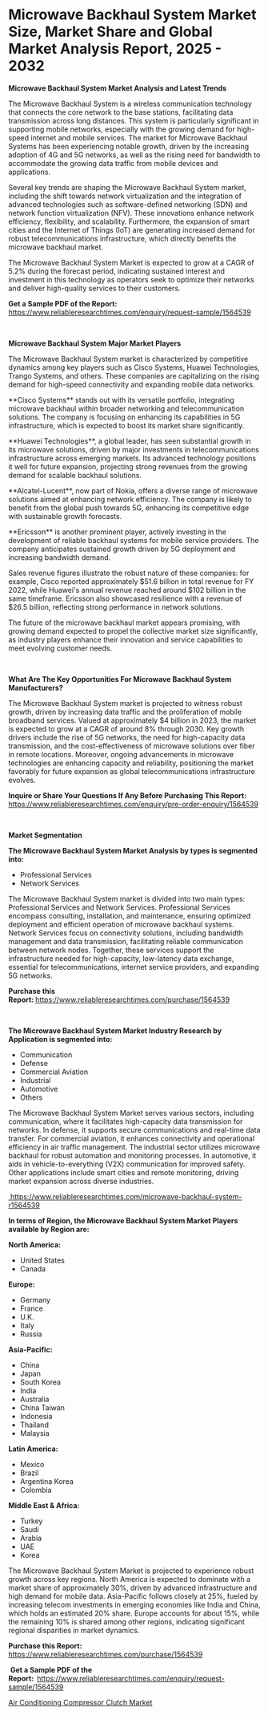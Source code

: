<p><h1>Microwave Backhaul System Market Size, Market Share and Global Market Analysis Report, 2025 - 2032</h1></p><p><strong>Microwave Backhaul System Market Analysis and Latest Trends</strong></p>
<p><p>The Microwave Backhaul System is a wireless communication technology that connects the core network to the base stations, facilitating data transmission across long distances. This system is particularly significant in supporting mobile networks, especially with the growing demand for high-speed internet and mobile services. The market for Microwave Backhaul Systems has been experiencing notable growth, driven by the increasing adoption of 4G and 5G networks, as well as the rising need for bandwidth to accommodate the growing data traffic from mobile devices and applications.</p><p>Several key trends are shaping the Microwave Backhaul System market, including the shift towards network virtualization and the integration of advanced technologies such as software-defined networking (SDN) and network function virtualization (NFV). These innovations enhance network efficiency, flexibility, and scalability. Furthermore, the expansion of smart cities and the Internet of Things (IoT) are generating increased demand for robust telecommunications infrastructure, which directly benefits the microwave backhaul market.</p><p>The Microwave Backhaul System Market is expected to grow at a CAGR of 5.2% during the forecast period, indicating sustained interest and investment in this technology as operators seek to optimize their networks and deliver high-quality services to their customers.</p></p>
<p><strong>Get a Sample PDF of the Report:&nbsp;</strong> <a href="https://www.reliableresearchtimes.com/enquiry/request-sample/1564539?utm_campaign=2135&utm_medium=2&utm_source=Github&utm_content=ia&utm_term=16022025&utm_id=microwave-backhaul-system">https://www.reliableresearchtimes.com/enquiry/request-sample/1564539</a></p>
<p>&nbsp;</p>
<p><strong>Microwave Backhaul System Major Market Players</strong></p>
<p><p>The Microwave Backhaul System market is characterized by competitive dynamics among key players such as Cisco Systems, Huawei Technologies, Trango Systems, and others. These companies are capitalizing on the rising demand for high-speed connectivity and expanding mobile data networks.</p><p>**Cisco Systems** stands out with its versatile portfolio, integrating microwave backhaul within broader networking and telecommunication solutions. The company is focusing on enhancing its capabilities in 5G infrastructure, which is expected to boost its market share significantly.</p><p>**Huawei Technologies**, a global leader, has seen substantial growth in its microwave solutions, driven by major investments in telecommunications infrastructure across emerging markets. Its advanced technology positions it well for future expansion, projecting strong revenues from the growing demand for scalable backhaul solutions.</p><p>**Alcatel-Lucent**, now part of Nokia, offers a diverse range of microwave solutions aimed at enhancing network efficiency. The company is likely to benefit from the global push towards 5G, enhancing its competitive edge with sustainable growth forecasts.</p><p>**Ericsson** is another prominent player, actively investing in the development of reliable backhaul systems for mobile service providers. The company anticipates sustained growth driven by 5G deployment and increasing bandwidth demand.</p><p>Sales revenue figures illustrate the robust nature of these companies: for example, Cisco reported approximately $51.6 billion in total revenue for FY 2022, while Huawei's annual revenue reached around $102 billion in the same timeframe. Ericsson also showcased resilience with a revenue of $26.5 billion, reflecting strong performance in network solutions.</p><p>The future of the microwave backhaul market appears promising, with growing demand expected to propel the collective market size significantly, as industry players enhance their innovation and service capabilities to meet evolving customer needs.</p></p>
<p>&nbsp;</p>
<p><strong>What Are The Key Opportunities For Microwave Backhaul System Manufacturers?</strong></p>
<p><p>The Microwave Backhaul System market is projected to witness robust growth, driven by increasing data traffic and the proliferation of mobile broadband services. Valued at approximately $4 billion in 2023, the market is expected to grow at a CAGR of around 8% through 2030. Key growth drivers include the rise of 5G networks, the need for high-capacity data transmission, and the cost-effectiveness of microwave solutions over fiber in remote locations. Moreover, ongoing advancements in microwave technologies are enhancing capacity and reliability, positioning the market favorably for future expansion as global telecommunications infrastructure evolves.</p></p>
<p><strong>Inquire or Share Your Questions If Any Before Purchasing This Report:</strong> <a href="https://www.reliableresearchtimes.com/enquiry/pre-order-enquiry/1564539?utm_campaign=2135&utm_medium=2&utm_source=Github&utm_content=ia&utm_term=16022025&utm_id=microwave-backhaul-system">https://www.reliableresearchtimes.com/enquiry/pre-order-enquiry/1564539</a></p>
<p>&nbsp;</p>
<p><strong>Market Segmentation</strong></p>
<p><strong>The Microwave Backhaul System Market Analysis by types is segmented into:</strong></p>
<p><ul><li>Professional Services</li><li>Network Services</li></ul></p>
<p><p>The Microwave Backhaul System market is divided into two main types: Professional Services and Network Services. Professional Services encompass consulting, installation, and maintenance, ensuring optimized deployment and efficient operation of microwave backhaul systems. Network Services focus on connectivity solutions, including bandwidth management and data transmission, facilitating reliable communication between network nodes. Together, these services support the infrastructure needed for high-capacity, low-latency data exchange, essential for telecommunications, internet service providers, and expanding 5G networks.</p></p>
<p><strong>Purchase this Report:&nbsp;</strong><a href="https://www.reliableresearchtimes.com/purchase/1564539?utm_campaign=2135&utm_medium=2&utm_source=Github&utm_content=ia&utm_term=16022025&utm_id=microwave-backhaul-system">https://www.reliableresearchtimes.com/purchase/1564539</a></p>
<p>&nbsp;</p>
<p><strong>The Microwave Backhaul System Market Industry Research by Application is segmented into:</strong></p>
<p><ul><li>Communication</li><li>Defense</li><li>Commercial Aviation</li><li>Industrial</li><li>Automotive</li><li>Others</li></ul></p>
<p><p>The Microwave Backhaul System Market serves various sectors, including communication, where it facilitates high-capacity data transmission for networks. In defense, it supports secure communications and real-time data transfer. For commercial aviation, it enhances connectivity and operational efficiency in air traffic management. The industrial sector utilizes microwave backhaul for robust automation and monitoring processes. In automotive, it aids in vehicle-to-everything (V2X) communication for improved safety. Other applications include smart cities and remote monitoring, driving market expansion across diverse industries.</p></p>
<p><a href="https://www.reliableresearchtimes.com/microwave-backhaul-system-r1564539?utm_campaign=2135&utm_medium=2&utm_source=Github&utm_content=ia&utm_term=16022025&utm_id=microwave-backhaul-system">&nbsp;https://www.reliableresearchtimes.com/microwave-backhaul-system-r1564539</a></p>
<p><strong>In terms of Region, the Microwave Backhaul System Market Players available by Region are:</strong></p>
<p>
    <p> <strong> North America: </strong>
        <ul>
            <li>United States</li>
            <li>Canada</li>
        </ul>
        </p> 
    <p> <strong> Europe: </strong>
        <ul>
            <li>Germany</li>
            <li>France</li>
            <li>U.K.</li>
            <li>Italy</li>
            <li>Russia</li>
        </ul>
        </p> 
    <p> <strong> Asia-Pacific: </strong>
        <ul>
            <li>China</li>
            <li>Japan</li>
            <li>South Korea</li>
            <li>India</li>
            <li>Australia</li>
            <li>China Taiwan</li>
            <li>Indonesia</li>
            <li>Thailand</li>
            <li>Malaysia</li>
        </ul>
        </p> 
    <p> <strong> Latin America: </strong>
        <ul>
            <li>Mexico</li>
            <li>Brazil</li>
            <li>Argentina Korea</li>
            <li>Colombia</li>
        </ul>
        </p> 
    <p> <strong> Middle East & Africa: </strong>
        <ul>
            <li>Turkey</li>
            <li>Saudi</li>
            <li>Arabia</li>
            <li>UAE</li>
            <li>Korea</li>
        </ul>
    </p>
    </p>
<p><p>The Microwave Backhaul System Market is projected to experience robust growth across key regions. North America is expected to dominate with a market share of approximately 30%, driven by advanced infrastructure and high demand for mobile data. Asia-Pacific follows closely at 25%, fueled by increasing telecom investments in emerging economies like India and China, which holds an estimated 20% share. Europe accounts for about 15%, while the remaining 10% is shared among other regions, indicating significant regional disparities in market dynamics.</p></p>
<p><strong>Purchase this Report: </strong><a href="https://www.reliableresearchtimes.com/purchase/1564539?utm_campaign=2135&utm_medium=2&utm_source=Github&utm_content=ia&utm_term=16022025&utm_id=microwave-backhaul-system">https://www.reliableresearchtimes.com/purchase/1564539</a></p>
<p>&nbsp;<strong>Get a Sample PDF of the Report:&nbsp;&nbsp;</strong><a href="https://www.reliableresearchtimes.com/enquiry/request-sample/1564539?utm_campaign=2135&utm_medium=2&utm_source=Github&utm_content=ia&utm_term=16022025&utm_id=microwave-backhaul-system">https://www.reliableresearchtimes.com/enquiry/request-sample/1564539</a></p>
<p><strong></strong></p>
<p><p><a href="https://github.com/AshikRahman991/Market-Research-Report-List-1/blob/main/air-conditioning-compressor-clutch-market.md?utm_campaign=2135&utm_medium=2&utm_source=Github&utm_content=ia&utm_term=16022025&utm_id=microwave-backhaul-system">Air Conditioning Compressor Clutch Market</a></p></p>